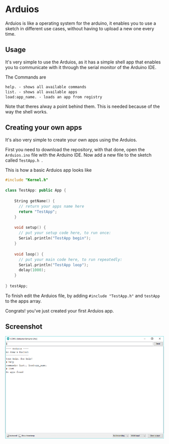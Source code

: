 # Arduios
Arduios is like a operating system for the arduino, it enables you to use a sketch in different use cases, without having to upload a new one every time.

## Usage
It's very simple to use the Arduios, as it has a simple shell app that enables you to communicate with it through the serial monitor of the Arduino IDE.

The Commands are
```
help. - shows all available commands
list. - shows all available apps
load:app_name. - loads an app from registry
```
Note that theres alway a point behind them. This is needed because of the way the shell works.

## Creating your own apps
It's also very simple to create your own apps using the Arduios.

First you need to download the repository, with that done, open the ``Arduios.ino`` file with the Arduino IDE.
Now add a new file to the sketch called ``TestApp.h ``.

This is how a basic Arduios app looks like
```c++
#include "Kernel.h"

class TestApp: public App {
    
    String getName() {
      // return your apps name here
      return "TestApp";
    }
    
    void setup() {
      // put your setup code here, to run once:
      Serial.println("TestApp begin");
    }
    
    void loop() {
      // put your main code here, to run repeatedly:
      Serial.println("TestApp loop");
      delay(1000);
    }
    
} testApp;
```

To finish edit the Arduios file, by adding ``#include "TestApp.h"`` and ``testApp`` to the apps array.

Congrats! you've just created your first Arduios app.

## Screenshot
![Screenshot](Screenshot.PNG "Screenshot of Arduios shell")

